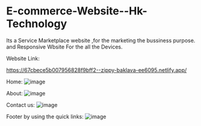 # E-commerce-Website--Hk-Technology
Its a Service Marketplace website ,for the marketing the bussiness purpose. and Responsive Wbsite For the all the Devices.

Website Link:

https://67cbece5b007956828f9bff2--zippy-baklava-ee6095.netlify.app/

Home:
![image](https://github.com/user-attachments/assets/109feeb8-495d-4cac-adf1-66e3044e1eaa)



About:
![image](https://github.com/user-attachments/assets/763362c0-5895-40a3-bba9-39576b12b001)


Contact us:
![image](https://github.com/user-attachments/assets/fb94a038-4585-4777-a4f3-d05a2208f2ff)


Footer by using the quick links:
![image](https://github.com/user-attachments/assets/4cd0c373-9620-49fb-80f2-db78696d584b)

